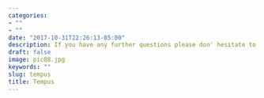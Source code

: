 ```yaml
---
categories:
- ""
- ""
date: "2017-10-31T22:26:13-05:00"
description: If you have any further questions please don' hesitate to get in touch.
draft: false
image: pic08.jpg
keywords: ""
slug: tempus
title: Tempus
---
```

